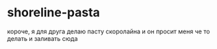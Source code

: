 # shoreline-pasta
короче, я для друга делаю пасту скоролайна и он просит меня че то делать и заливать сюда

